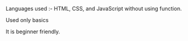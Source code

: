 Languages used :- HTML, CSS, and JavaScript without using function.

Used only basics

It is beginner friendly.

